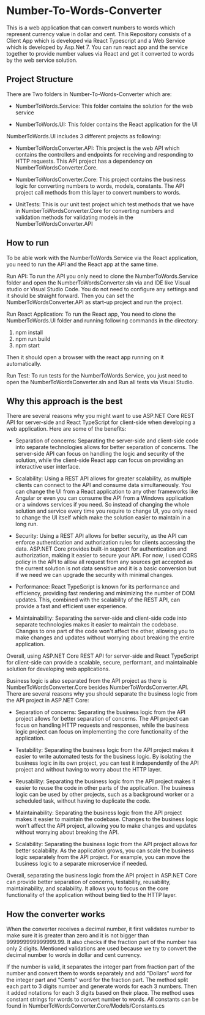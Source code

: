 # Number-To-Words-Converter

This is a web application that can convert numbers to words which represent currency value in dollar and cent. This Repository consists of a Client App which is developed via React Typescript and a Web Service which is developed by Asp.Net 7. You can run react app and the service together to provide number values via React and get it converted to words by the web service solution. 



## Project Structure

There are Two folders in Number-To-Words-Converter which are:

- NumberToWords.Service: This folder contains the solution for the web service

- NumberToWords.UI: This folder contains the React application for the UI



NumberToWords.UI includes 3 different projects as following:

- NumberToWordsConverter.API: This project is the web API which contains the controllers and endpoints for receiving and responding to HTTP requests. This API project has a dependency on NumberToWordsConverter.Core.

- NumberToWordsConverter.Core: This project contains the business logic for converting numbers to words, models, constants. The API project call methods from this layer to convert numbers to words.

- UnitTests: This is our unit test project which test methods that we have in NumberToWordsConverter.Core for converting numbers and validation methods for validating models in the NumberToWordsConverter.API



## How to run

To be able work with the NumberToWords.Service via the React application, you need to run the API and the React app at the same time. 

Run API: To run the API you only need to clone the NumberToWords.Service folder and open the NumberToWordsConverter.sln via and IDE like Visual studio or Visual Studio Code. You do not need to configure any settings and it should be straight forward. Then you can set the NumberToWordsConverter.API as start-up project and run the project.

Run React Application: To run the React app, You need to clone the NumberToWords.UI folder and running following commands in the directory:

1. npm install
2. npm run build 
3. npm start


Then it should open a browser with the react app running on it automatically. 


Run Test: To run tests for the NumberToWords.Service, you just need to open the NumberToWordsConverter.sln and Run all tests via Visual Studio.

## Why this approach is the best
There are several reasons why you might want to use ASP.NET Core REST API for server-side and React TypeScript for client-side when developing a web application. Here are some of the benefits:

- Separation of concerns: Separating the server-side and client-side code into separate technologies allows for better separation of concerns. The server-side API can focus on handling the logic and security of the solution, while the client-side React app can focus on providing an interactive user interface.

- Scalability: Using a REST API allows for greater scalability, as multiple clients can connect to the API and consume data simultaneously. You can change the UI from a React application to any other frameworks like Angular or even you can consume the API from a Windows application or a windows services if you need. So instead of changing the whole solution and service every time you require to change UI, you only need to change the UI itself which make the solution easier to maintain in a long run.

- Security: Using a REST API allows for better security, as the API can enforce authentication and authorization rules for clients accessing the data. ASP.NET Core provides built-in support for authentication and authorization, making it easier to secure your API. For now, I used CORS policy in the API to allow all request from any sources get accepted as the current solution is not data sensitive and it is a basic conversion but if we need we can upgrade the security with minimal changes.

- Performance: React TypeScript is known for its performance and efficiency, providing fast rendering and minimizing the number of DOM updates. This, combined with the scalability of the REST API, can provide a fast and efficient user experience.

- Maintainability: Separating the server-side and client-side code into separate technologies makes it easier to maintain the codebase. Changes to one part of the code won't affect the other, allowing you to make changes and updates without worrying about breaking the entire application.

Overall, using ASP.NET Core REST API for server-side and React TypeScript for client-side can provide a scalable, secure, performant, and maintainable solution for developing web applications. 

Business logic is also separated from the API project as there is NumberToWordsConverter.Core besides NumberToWordsConverter.API. There are several reasons why you should separate the business logic from the API project in ASP.NET Core:

- Separation of concerns: Separating the business logic from the API project allows for better separation of concerns. The API project can focus on handling HTTP requests and responses, while the business logic project can focus on implementing the core functionality of the application.

- Testability: Separating the business logic from the API project makes it easier to write automated tests for the business logic. By isolating the business logic in its own project, you can test it independently of the API project and without having to worry about the HTTP layer.

- Reusability: Separating the business logic from the API project makes it easier to reuse the code in other parts of the application. The business logic can be used by other projects, such as a background worker or a scheduled task, without having to duplicate the code.

- Maintainability: Separating the business logic from the API project makes it easier to maintain the codebase. Changes to the business logic won't affect the API project, allowing you to make changes and updates without worrying about breaking the API.

- Scalability: Separating the business logic from the API project allows for better scalability. As the application grows, you can scale the business logic separately from the API project. For example, you can move the business logic to a separate microservice if needed.

Overall, separating the business logic from the API project in ASP.NET Core can provide better separation of concerns, testability, reusability, maintainability, and scalability. It allows you to focus on the core functionality of the application without being tied to the HTTP layer.

## How the converter works
When the converter receives a decimal number, it first validates number to make sure it is greater than zero and it is not bigger than 999999999999999.99. It also checks if the fraction part of the number has only 2 digits. Mentioned validations are used because we try to convert the decimal number to words in dollar and cent currency. 

If the number is valid, it separates the integer part from fraction part of the number and convert them to words separately and add "Dollars" word for the integer part and "Cents" word for the fraction part. The method split each part to 3 digits number and generate words for each 3 numbers. Then it added notations for each 3 digits based on their place. The method uses constant strings for words to convert number to words. All constants can be found in NumberToWordsConverter.Core/Models/Constants.cs

